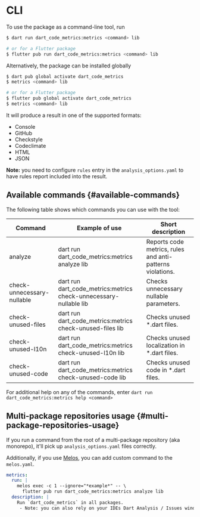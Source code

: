 # CLI

To use the package as a command-line tool, run

```sh
$ dart run dart_code_metrics:metrics <command> lib

# or for a Flutter package
$ flutter pub run dart_code_metrics:metrics <command> lib
```

Alternatively, the package can be installed globally

```sh
$ dart pub global activate dart_code_metrics
$ metrics <command> lib

# or for a Flutter package
$ flutter pub global activate dart_code_metrics
$ metrics <command> lib
```

It will produce a result in one of the supported formats:

- Console
- GitHub
- Checkstyle
- Codeclimate
- HTML
- JSON

**Note:** you need to configure `rules` entry in the `analysis_options.yaml` to have rules report included into the result.

## Available commands {#available-commands}

The following table shows which commands you can use with the tool:

| Command                    | Example of use                                                    | Short description                                         |
| -------------------------- | ----------------------------------------------------------------- | --------------------------------------------------------- |
| analyze                    | dart run dart_code_metrics:metrics analyze lib                    | Reports code metrics, rules and anti-patterns violations. |
| check-unnecessary-nullable | dart run dart_code_metrics:metrics check-unnecessary-nullable lib | Checks unnecessary nullable parameters.                   |
| check-unused-files         | dart run dart_code_metrics:metrics check-unused-files lib         | Checks unused \*.dart files.                              |
| check-unused-l10n          | dart run dart_code_metrics:metrics check-unused-l10n lib          | Checks unused localization in *.dart files.               |
| check-unused-code          | dart run dart_code_metrics:metrics check-unused-code lib          | Checks unused code in *.dart files.                       |

For additional help on any of the commands, enter `dart run dart_code_metrics:metrics help <command>`

## Multi-package repositories usage {#multi-package-repositories-usage}

If you run a command from the root of a multi-package repository (aka monorepo), it'll pick up `analysis_options.yaml` files correctly.

Additionally, if you use [Melos](https://pub.dev/packages/melos), you can add custom command to the `melos.yaml`.

```yaml title="melos.yaml"
metrics:
  run: |
    melos exec -c 1 --ignore="*example*" -- \
      flutter pub run dart_code_metrics:metrics analyze lib
  description: |
    Run `dart_code_metrics` in all packages.
     - Note: you can also rely on your IDEs Dart Analysis / Issues window.
```
